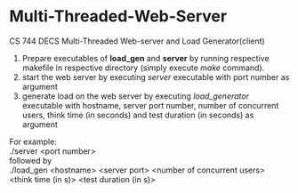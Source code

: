 # Multi-Threaded-Web-Server
CS 744 DECS Multi-Threaded Web-server and Load Generator(client)

1. Prepare executables of **load_gen** and **server** by running respective makefile in respective directory (simply execute *make* command). <br />
2. start the web server by executing *server* executable with port number as argument <br />
3. generate load on the web server by executing *load_generator* executable with hostname, server port number, number of concurrent users, think time (in seconds) and test duration (in seconds) as argument <br />

For example: <br />
./server \<port number\> <br />
followed by <br />
./load_gen \<hostname\> \<server port\> \<number of concurrent users\> \<think time (in s)\> \<test duration (in s)\>
